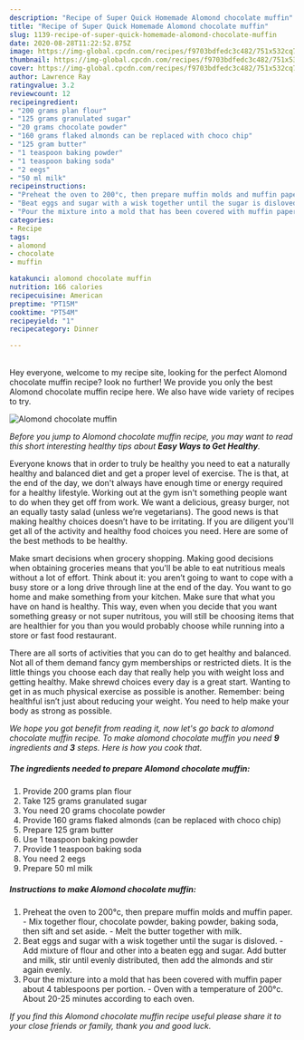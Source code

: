 ```yaml
---
description: "Recipe of Super Quick Homemade Alomond chocolate muffin"
title: "Recipe of Super Quick Homemade Alomond chocolate muffin"
slug: 1139-recipe-of-super-quick-homemade-alomond-chocolate-muffin
date: 2020-08-28T11:22:52.875Z
image: https://img-global.cpcdn.com/recipes/f9703bdfedc3c482/751x532cq70/alomond-chocolate-muffin-recipe-main-photo.jpg
thumbnail: https://img-global.cpcdn.com/recipes/f9703bdfedc3c482/751x532cq70/alomond-chocolate-muffin-recipe-main-photo.jpg
cover: https://img-global.cpcdn.com/recipes/f9703bdfedc3c482/751x532cq70/alomond-chocolate-muffin-recipe-main-photo.jpg
author: Lawrence Ray
ratingvalue: 3.2
reviewcount: 12
recipeingredient:
- "200 grams plan flour"
- "125 grams granulated sugar"
- "20 grams chocolate powder"
- "160 grams flaked almonds can be replaced with choco chip"
- "125 gram butter"
- "1 teaspoon baking powder"
- "1 teaspoon baking soda"
- "2 eegs"
- "50 ml milk"
recipeinstructions:
- "Preheat the oven to 200°c, then prepare muffin molds and muffin paper. Mix together flour, chocolate powder, baking powder, baking soda, then sift and set aside. Melt the butter together with milk."
- "Beat eggs and sugar with a wisk together until the sugar is disloved.  Add mixture of flour and other into a beaten egg and sugar. Add butter and milk, stir until evenly distributed, then add the almonds and stir again evenly."
- "Pour the mixture into a mold that has been covered with muffin paper about 4 tablespoons per portion. Oven with a temperature of 200°c. About 20-25 minutes according to each oven."
categories:
- Recipe
tags:
- alomond
- chocolate
- muffin

katakunci: alomond chocolate muffin 
nutrition: 166 calories
recipecuisine: American
preptime: "PT15M"
cooktime: "PT54M"
recipeyield: "1"
recipecategory: Dinner

---
```

<br>
Hey everyone, welcome to my recipe site, looking for the perfect Alomond chocolate muffin recipe? look no further! We provide you only the best Alomond chocolate muffin recipe here. We also have wide variety of recipes to try.
<br>


![Alomond chocolate muffin](https://img-global.cpcdn.com/recipes/f9703bdfedc3c482/751x532cq70/alomond-chocolate-muffin-recipe-main-photo.jpg)

<i>Before you jump to Alomond chocolate muffin recipe, you may want to read this short interesting healthy tips about <strong>Easy Ways to Get Healthy</strong>.</i>

Everyone knows that in order to truly be healthy you need to eat a naturally healthy and balanced diet and get a proper level of exercise. The  is that, at the end of the day, we don't always have enough time or energy required for a healthy lifestyle. Working out at the gym isn't something people want to do when they get off from work. We want a delicious, greasy burger, not an equally tasty salad (unless we’re vegetarians). The good news is that making healthy choices doesn’t have to be irritating. If you are diligent you'll get all of the activity and healthy food choices you need. Here are some of the best methods to be healthy.

Make smart decisions when grocery shopping. Making good decisions when obtaining groceries means that you'll be able to eat nutritious meals without a lot of effort. Think about it: you aren’t going to want to cope with a busy store or a long drive through line at the end of the day. You want to go home and make something from your kitchen. Make sure that what you have on hand is healthy. This way, even when you decide that you want something greasy or not super nutritous, you will still be choosing items that are healthier for you than you would probably choose while running into a store or fast food restaurant.

There are all sorts of activities that you can do to get healthy and balanced. Not all of them demand fancy gym memberships or restricted diets. It is the little things you choose each day that really help you with weight loss and getting healthy. Make shrewd choices every day is a great start. Wanting to get in as much physical exercise as possible is another. Remember: being healthful isn’t just about reducing your weight. You need to help make your body as strong as possible. 


<i>We hope you got benefit from reading it, now let's go back to alomond chocolate muffin recipe. To make alomond chocolate muffin you need <strong>9</strong> ingredients and <strong>3</strong> steps. Here is how you cook that.
</i>

##### The ingredients needed to prepare Alomond chocolate muffin:

1. Provide 200 grams plan flour
1. Take 125 grams granulated sugar
1. You need 20 grams chocolate powder
1. Provide 160 grams flaked almonds (can be replaced with choco chip)
1. Prepare 125 gram butter
1. Use 1 teaspoon baking powder
1. Provide 1 teaspoon baking soda
1. You need 2 eegs
1. Prepare 50 ml milk


##### Instructions to make Alomond chocolate muffin:

1. Preheat the oven to 200°c, then prepare muffin molds and muffin paper. - Mix together flour, chocolate powder, baking powder, baking soda, then sift and set aside. - Melt the butter together with milk.
1. Beat eggs and sugar with a wisk together until the sugar is disloved.  - Add mixture of flour and other into a beaten egg and sugar. Add butter and milk, stir until evenly distributed, then add the almonds and stir again evenly.
1. Pour the mixture into a mold that has been covered with muffin paper about 4 tablespoons per portion. - Oven with a temperature of 200°c. About 20-25 minutes according to each oven.


<i>If you find this Alomond chocolate muffin recipe useful please share it to your close friends or family, thank you and good luck.</i>

